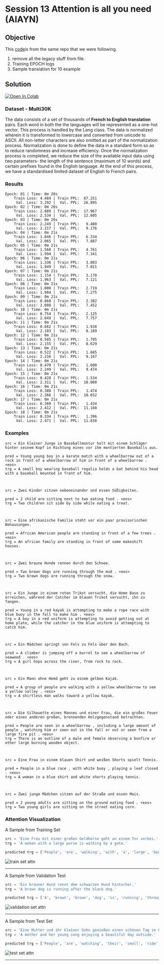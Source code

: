 # Session 13 Attention is all you need (AIAYN)

## Objective
This  [code](https://colab.research.google.com/github/bentrevett/pytorch-seq2seq/blob/master/6%20-%20Attention%20is%20All%20You%20Need.ipynb#scrollTo=FqXbPB80r8p4)is from the same repo that we were following.

1.  remove all the legacy stuff from file.
2.  Training EPOCH logs
3.  Sample translation for 10 example


## Solution

[![Open In Colab](https://colab.research.google.com/assets/colab-badge.svg)](https://githubtocolab.com/pankaj90382/END-1.0/blob/main/S13/Attention%20is%20All%20You%20Need_Torchtext.ipynb)

### Dataset - Multi30K

The data consists of a set of thousands of **French to English translation** pairs. Each word in both the the languages will be represented as a one-hot vector. This process is handled by the Lang class. The data is normalized wherein it is transformed to lowercase and converted from unicode to ASCII. All non-letter characters are also omitted as part of the normalization process. Normalization is done to define the data in a standard form so as to reduce randomness and increase efficiency. Once the normalization process is completed, we reduce the size of the available input data using two parameters- the length of the sentence (maximum of 10 words) and certain prefixes found in the English language. At the end of this process, we have a standardised limited dataset of English to French pairs.

### Results

```text
Epoch: 01 | Time: 0m 20s
	Train Loss: 4.469 | Train PPL:  87.251
	 Val. Loss: 3.292 |  Val. PPL:  26.895
Epoch: 02 | Time: 0m 20s
	Train Loss: 2.889 | Train PPL:  17.967
	 Val. Loss: 2.534 |  Val. PPL:  12.605
Epoch: 03 | Time: 0m 20s
	Train Loss: 2.249 | Train PPL:   9.480
	 Val. Loss: 2.217 |  Val. PPL:   9.176
Epoch: 04 | Time: 0m 21s
	Train Loss: 1.846 | Train PPL:   6.334
	 Val. Loss: 2.065 |  Val. PPL:   7.887
Epoch: 05 | Time: 0m 21s
	Train Loss: 1.560 | Train PPL:   4.761
	 Val. Loss: 1.994 |  Val. PPL:   7.341
Epoch: 06 | Time: 0m 21s
	Train Loss: 1.336 | Train PPL:   3.803
	 Val. Loss: 1.949 |  Val. PPL:   7.021
Epoch: 07 | Time: 0m 21s
	Train Loss: 1.154 | Train PPL:   3.170
	 Val. Loss: 1.963 |  Val. PPL:   7.121
Epoch: 08 | Time: 0m 21s
	Train Loss: 1.000 | Train PPL:   2.719
	 Val. Loss: 1.984 |  Val. PPL:   7.275
Epoch: 09 | Time: 0m 21s
	Train Loss: 0.868 | Train PPL:   2.382
	 Val. Loss: 2.008 |  Val. PPL:   7.452
Epoch: 10 | Time: 0m 21s
	Train Loss: 0.754 | Train PPL:   2.125
	 Val. Loss: 2.049 |  Val. PPL:   7.757
Epoch: 11 | Time: 0m 21s
	Train Loss: 0.662 | Train PPL:   1.938
	 Val. Loss: 2.103 |  Val. PPL:   8.189
Epoch: 12 | Time: 0m 21s
	Train Loss: 0.585 | Train PPL:   1.795
	 Val. Loss: 2.155 |  Val. PPL:   8.629
Epoch: 13 | Time: 0m 21s
	Train Loss: 0.522 | Train PPL:   1.685
	 Val. Loss: 2.216 |  Val. PPL:   9.167
Epoch: 14 | Time: 0m 21s
	Train Loss: 0.470 | Train PPL:   1.600
	 Val. Loss: 2.249 |  Val. PPL:   9.474
Epoch: 15 | Time: 0m 21s
	Train Loss: 0.428 | Train PPL:   1.534
	 Val. Loss: 2.311 |  Val. PPL:  10.080
Epoch: 16 | Time: 0m 21s
	Train Loss: 0.388 | Train PPL:   1.474
	 Val. Loss: 2.366 |  Val. PPL:  10.652
Epoch: 17 | Time: 0m 21s
	Train Loss: 0.360 | Train PPL:   1.434
	 Val. Loss: 2.412 |  Val. PPL:  11.160
Epoch: 18 | Time: 0m 21s
	Train Loss: 0.334 | Train PPL:   1.396
	 Val. Loss: 2.471 |  Val. PPL:  11.838
```

### Examples

```text
src = Ein kleiner Junge in Baseballmontur holt mit einem Schläger hinter seinem Kopf in Richtung eines vor ihm montierten Baseballs aus.

pred = Young young boy in a karate match with a wheelbarrow out of a rock in front of a wheelbarrow of him in front of a wheelbarrow . <eos>
trg = A small boy wearing baseball regalia holds a bat behind his head with a baseball mounted in front of him.



src = Zwei Kinder sitzen nebeneinander und essen Süßigkeiten.

pred = 2 child are sitting next to two eating food . <eos>
trg = Two children sit side by side while eating a treat.



src = Eine afrikanische Familie steht vor ein paar provisorischen Behausungen.

pred = African American people are standing in front of a few trees . <eos>
trg = An african family are standing in front of some makeshift houses.



src = Zwei braune Hunde rennen durch den Schnee.

pred = Two brown dogs are running through the mud . <eos>
trg = Two brown dogs are running through the snow.



src = Ein Junge in einem roten Trikot versucht, die Home Base zu erreichen, während der Catcher im blauen Trikot versucht, ihn zu fangen.

pred = Young in a red kayak is attempting to make a rope race with blue buoy in the fall to make him . <eos>
trg = A boy in a red uniform is attempting to avoid getting out at home plate, while the catcher in the blue uniform is attempting to catch him.



src = Ein Mädchen springt von Fels zu Fels über den Bach.

pred = A climber is jumping off a barrel to see a wheelbarrow of seaweed . <eos>
trg = A girl hops across the river, from rock to rock.



src = Ein Mann ohne Hemd geht zu einem gelben Kajak.

pred = A group of people are walking with a yellow wheelbarrow to see a yellow valley . <eos>
trg = A shirtless man walks toward a yellow kayak.



src = Die Silhouette eines Mannes und einer Frau, die ein großes Feuer oder einen anderen großen, brennenden Holzgegenstand betrachten.

pred = People are seen in a wheelbarrow , including a large amount of people , watching him or seen out in the fall or out or seen from a large fire pit . <eos>
trg = There is an outline of a male and female observing a bonfire or other large burning wooden object.



src = Eine Frau in einem blauen Shirt und weißen Shorts spielt Tennis.

pred = People in a blue race , with white buoy , playing a leaf closed . <eos>
trg = A woman in a blue shirt and white shorts playing tennis.



src = Zwei junge Mädchen sitzen auf der Straße und essen Mais.

pred = 2 young adults are sitting on the ground eating food . <eos>
trg = Two young girls are sitting on the street eating corn.
```

### Attention Visualization

A Sample from Training Set

```python
src = 'Eine Frau mit einer großen Geldbörse geht an einem Tor vorbei.'
trg = 'A woman with a large purse is walking by a gate.'

predicted trg = ['People', 'are', 'walking', 'with', 'a', 'large', 'boulder', 'past', 'a', 'valley', 'that', 'is', 'walking', 'past', 'a', 'valley', '.', '<eos>']
```

![train set attn](./Train_Attention.png)

---
A Sample from Validation Test

```python
src = 'Ein brauner Hund rennt dem schwarzen Hund hinterher.'
trg = 'A brown dog is running after the black dog.'

predicted trg = ['A', 'brown', 'brown', 'dog', 'is', 'running', 'through', 'the', 'fall', '.', '<eos>']
```

![validation set attn](./Valid_Attention.png)

---

A Sample from Test Set

```python
src = 'Eine Mutter und ihr kleiner Sohn genießen einen schönen Tag im Freien.'
trg = 'A mother and her young song enjoying a beautiful day outside.'

predicted trg = ['People', 'are', 'watching', 'their', 'small', 'ride', 'a', 'nice', 'wheelbarrow', 'in', 'the', 'desert', '.', '<eos>']
```

![test set attn](./Test_Attention.png)


---
